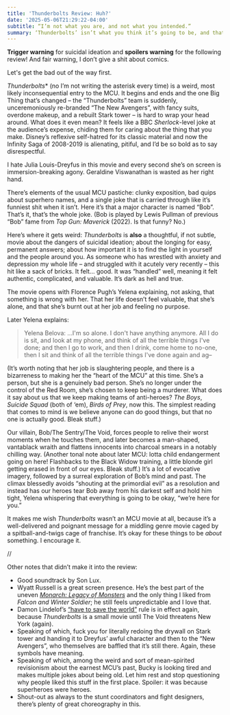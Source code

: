 ```yaml
---
title: 'Thunderbolts Review: Huh?'
date: '2025-05-06T21:29:22-04:00'
subtitle: “I’m not what you are, and not what you intended.”
summary: ‘Thunderbolts’ isn’t what you think it’s going to be, and that’s a good thing. It doesn’t make it a good movie. Trigger warning **and** spoilers!
---
```


**Trigger warning** for suicidal ideation and **spoilers warning** for the following review! And fair warning, I don’t give a shit about comics.

Let's get the bad out of the way first.

*Thunderbolts<sup>*</sup>* (no I’m not writing the asterisk every time) is a weird, most likely inconsequential entry to the MCU. It begins and ends and the one Big Thing that’s changed – the “Thunderbolts” team is suddenly, unceremoniously re-branded “The New Avengers”, with fancy suits, overdone makeup, and a rebuilt Stark tower – is hard to wrap your head around. What does it even mean? It feels like a BBC *Sherlock*-level joke at the audience’s expense, chiding them for caring about the thing that you make. Disney’s reflexive self-hatred for its classic material and now the Infinity Saga of 2008-2019 is alienating, pitiful, and I’d be so bold as to say disrespectful.

I hate Julia Louis-Dreyfus in this movie and every second she’s on screen is immersion-breaking agony. Geraldine Viswanathan is wasted as her right hand.

There’s elements of the usual MCU pastiche: clunky exposition, bad quips about superhero names, and a single joke that is carried through like it’s funniest shit when it isn’t. Here it’s that a major character is named “Bob”. That’s it, that’s the whole joke. (Bob is played by Lewis Pullman of previous “Bob” fame from *Top Gun: Maverick* (2022). Is that funny? No.)

Here’s where it gets weird: *Thunderbolts* is **also** a thoughtful, if not subtle, movie about the dangers of suicidal ideation; about the longing for easy, permanent answers; about how important it is to find the light in yourself and the people around you. As someone who has wrestled with anxiety and depression my whole life – and struggled with it acutely very recently – this hit like a sack of bricks. It felt... good. It was “handled” well, meaning it felt authentic, complicated, and valuable. It’s dark as hell and true.

The movie opens with Florence Pugh’s Yelena explaining, not asking, that something is wrong with her. That her life doesn’t feel valuable, that she’s alone, and that she’s burnt out at her job and feeling no purpose.

Later Yelena explains:

> Yelena Belova: ...I'm so alone. I don't have anything anymore. All I do is sit, and look at my phone, and think of all the terrible things I've done; and then I go to work, and then I drink, come home to no-one, then I sit and think of all the terrible things I've done again and ag–

(It’s worth noting that her job is slaughtering people, and there is a bizarreness to making her the “heart of the MCU” at this time. She’s a person, but she is a genuinely bad person. She’s no longer under the control of the Red Room, she’s chosen to keep being a murderer. What does it say about us that we keep making teams of anti-heroes? *The Boys*, *Suicide Squad* (both of ‘em), *Birds of Prey*, now this. The simplest reading that comes to mind is we believe anyone can do good things, but that no one is actually good. Bleak stuff.)

Our villain, Bob/The Sentry/The Void, forces people to relive their worst moments when he touches them, and later becomes a man-shaped, vantablack wraith and flattens innocents into charcoal smears in a notably chilling way. (Another tonal note about later MCU: lotta child endangerment going on here! Flashbacks to the Black Widow training, a little blonde girl getting erased in front of our eyes. Bleak stuff.) It’s a lot of evocative imagery, followed by a surreal exploration of Bob’s mind and past. The climax blessedly avoids “shouting at the primordial evil” as a resolution and instead has our heroes tear Bob away from his darkest self and hold him tight, Yelena whispering that everything is going to be okay, “we’re here for you.”

It makes me wish *Thunderbolts* wasn’t an MCU movie at all, because it’s a well-delivered and poignant message for a middling genre movie caged by a spitball-and-twigs cage of franchise. It’s okay for these things to be *about* something. I encourage it.

//

Other notes that didn’t make it into the review:

- Good soundtrack by Son Lux.
- Wyatt Russell is a great screen presence. He’s the best part of the uneven [*Monarch: Legacy of Monsters*](https://www.imdb.com/title/tt17220216/) and the only thing I liked from *Falcon and Winter Soldier*; he still feels unpredictable and I love that.
- Damon Lindelof’s [“have to save the world”](https://www.theverge.com/2013/8/12/4613532/damon-lindelof-interview-hollywood-blockbuster-screenwriting) rule is in effect again, because *Thunderbolts* is a small movie until The Void threatens New York (again). 
- Speaking of which, fuck you for literally redoing the drywall on Stark tower and handing it to Dreyfus’ awful character and then to the “New Avengers”, who themselves are baffled that it’s still there. Again, these symbols have meaning.
- Speaking of which, among the weird and sort of mean-spirited revisionism about the earnest MCU’s past, Bucky is looking tired and makes multiple jokes about being old. Let him rest and stop questioning why people liked this stuff in the first place. Spoiler: it was because superheroes were heroes.
- Shout-out as always to the stunt coordinators and fight designers, there’s plenty of great choreography in this.